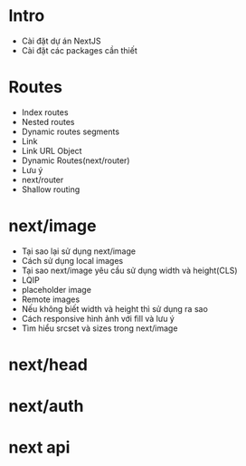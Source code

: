 # Intro

- Cài đặt dự án NextJS
- Cài đặt các packages cần thiết

# Routes

- Index routes
- Nested routes
- Dynamic routes segments
- Link
- Link URL Object
- Dynamic Routes(next/router)
- Lưu ý
- next/router
- Shallow routing

# next/image

- Tại sao lại sử dụng next/image
- Cách sử dụng local images
- Tại sao next/image yêu cầu sử dụng width và height(CLS)
- LQIP
- placeholder image
- Remote images
- Nếu không biết width và height thì sử dụng ra sao
- Cách responsive hình ảnh với fill và lưu ý
- Tìm hiểu srcset và sizes trong next/image

# next/head

# next/auth

# next api
